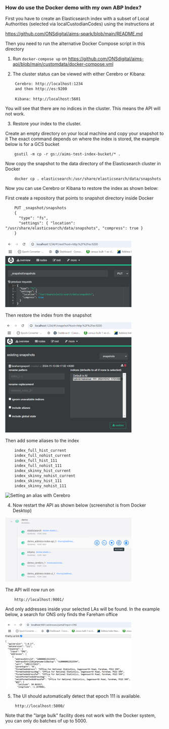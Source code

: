 ### How do use the Docker demo with my own ABP Index? ###

First you have to create an Elasticsearch index with a subset of Local Authorities (selected via localCustodianCodes) using the instructions at

https://github.com/ONSdigital/aims-spark/blob/main/README.md

Then you need to run the alternative Docker Compose script in this directory

1) Run ```docker-compose up``` on https://github.com/ONSdigital/aims-api/blob/main/customdata/docker-compose.yml

2) The cluster status can be viewed with either Cerebro or Kibana:

        Cerebro: http://localhost:1234
        and then http://es:9200
    
        Kibana: http://localhost:5601

You will see that there are no indices in the cluster. This means the API will not work.

3) Restore your index to the cluster.

Create an empty directory on your local machine and copy your snapshot to it
The exact command depends on where the index is stored, the example below is for a GCS bucket

        gsutil -m cp -r gs://aims-test-index-bucket/* .

Now copy the snapshot to the data directory of the Elasticsearch cluster in Docker

        docker cp . elasticsearch:/usr/share/elasticsearch/data/snapshots

Now you can use Cerebro or Kibana to restore the index as shown below:

First create a repository that points to snapshot directory inside Docker

        PUT _snapshot/snapshots
        {
          "type": "fs",
          "settings": { "location": "/usr/share/elasticsearch/data/snapshots", "compress": true }
        }
  <img src="snapshot_cerebro.png" width="400" title="REST command to create repository">

Then restore the index from the snapshot

  <img src="docker_cerebro_restore.png" width="400" title="Using Cerebro to restore index">

Then add some aliases to the index

        index_full_hist_current
        index_full_nohist_current
        index_full_hist_111
        index_full_nohist_111
        index_skinny_hist_current
        index_skinny_nohist_current
        index_skinny_hist_111
        index_skinny_nohist_111

  <img src="cerebro_alias.png" width="400" title="Setting an alias with Cerebro">

4) Now restart the API as shown below (screenshot is from Docker Desktop)

  <img src="docker_restart.png" width="400" title="Restarting API with Docker Desktop">

The API will now run on

        http://localhost:9001/

And only addresses inside your selected LAs will be found. In the example below, a search for ONS only finds the Fareham office

  <img src="docker_api_example.png" width="400" title="Calling the API with a browser">

5) The UI should automatically detect that epoch 111 is available.

        http://localhost:5000/

Note that the "large bulk" facility does not work with the Docker system, you can only do batches of up to 5000.
